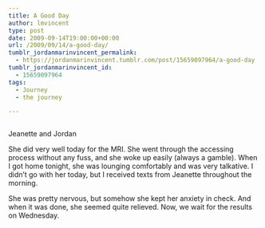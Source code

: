 ```yaml
---
title: A Good Day
author: lmvincent
type: post
date: 2009-09-14T19:00:00+00:00
url: /2009/09/14/a-good-day/
tumblr_jordanmarinvincent_permalink:
  - https://jordanmarinvincent.tumblr.com/post/15659097964/a-good-day
tumblr_jordanmarinvincent_id:
  - 15659097964
tags:
  - Journey
  - the journey

---
```

<a href="https://www.flickr.com/photos/larryvincent/3914167918/" title="photo sharing" target="_blank" rel="noopener"><img src="https://farm4.static.flickr.com/3515/3914167918_2b4a6c9093_m.jpg" alt="" /></a>

Jeanette and Jordan

She did very well today for the MRI. She went through the accessing process without any fuss, and she woke up easily (always a gamble). When I got home tonight, she was lounging comfortably and was very talkative. I didn&rsquo;t go with her today, but I received texts from Jeanette throughout the morning.

She was pretty nervous, but somehow she kept her anxiety in check. And when it was done, she seemed quite relieved. Now, we wait for the results on Wednesday.

<div class="blogger-post-footer">
  <img loading="lazy" width="1" height="1" src="https://blogger.googleusercontent.com/tracker/9039099668816362935-6023846798269898169?l=jordansjourney2.blogspot.com" alt="" />
</div>